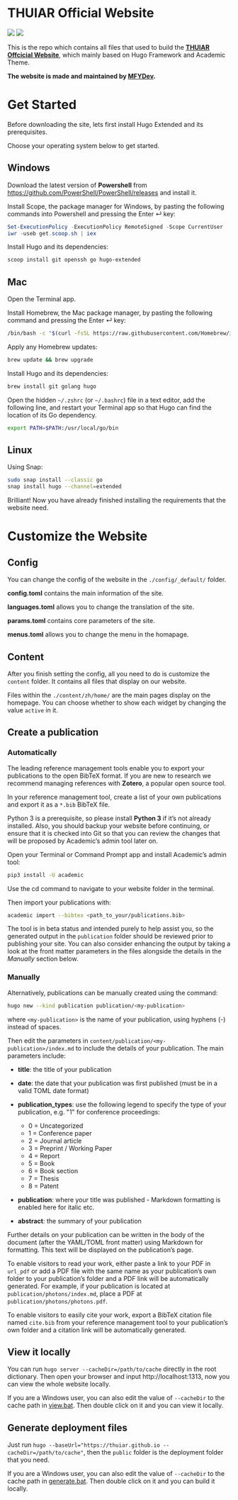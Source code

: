 # THUIAR Official Website

![](https://img.shields.io/badge/Framework-Hugo-green?style=for-the-badge&logo=hugo)
![](https://img.shields.io/badge/Theme-Academic-blue?style=for-the-badge&logo=hugo)

This is the repo which contains all files that used to build the [**THUIAR Offcicial Website**](https://thuiar.github.io), which mainly based on Hugo Framework and Academic Theme.

**The website is made and maintained by [MFYDev](https://github.com/MFYDev).**

# Get Started

Before downloading the site, lets first install Hugo Extended and its prerequisites.

Choose your operating system below to get started.

## Windows

Download the latest version of **Powershell** from https://github.com/PowerShell/PowerShell/releases and install it.

Install Scope, the package manager for Windows, by pasting the following commands into Powershell and pressing the Enter ↵ key:

```powershell
Set-ExecutionPolicy -ExecutionPolicy RemoteSigned -Scope CurrentUser
iwr -useb get.scoop.sh | iex
```

Install Hugo and its dependencies:

```powershell
scoop install git openssh go hugo-extended
```

## Mac

Open the Terminal app.

Install Homebrew, the Mac package manager, by pasting the following command and pressing the Enter ↵ key:

```bash
/bin/bash -c "$(curl -fsSL https://raw.githubusercontent.com/Homebrew/install/master/install.sh)"
```

Apply any Homebrew updates:

```bash
brew update && brew upgrade
```

Install Hugo and its dependencies:

```bash
brew install git golang hugo
```

Open the hidden `~/.zshrc` (or `~/.bashrc`) file in a text editor, add the following line, and restart your Terminal app so that Hugo can find the location of its Go dependency.

```bash
export PATH=$PATH:/usr/local/go/bin
```

## Linux

Using Snap:

```bash
sudo snap install --classic go
snap install hugo --channel=extended
```

Brilliant! Now you have already finished installing the requirements that the website need.

# Customize the Website

## Config

You can change the config of the website in the `./config/_default/` folder.

**config.toml** contains the main information of the site.

**languages.toml** allows you to change the translation of the site.

**params.toml** contains core parameters of the site.

**menus.toml** allows you to change the menu in the homapage.

## Content

After you finish setting the config, all you need to do is customize the `content` folder. It contains all files that display on our website.

Files within the `./content/zh/home/` are the main pages display on the homepage. You can choose whether to show each widget by changing the value `active` in it.

## Create a publication

### Automatically

The leading reference management tools enable you to export your publications to the open BibTeX format. If you are new to research we recommend managing references with **Zotero**, a popular open source tool.

In your reference management tool, create a list of your own publications and export it as a `*.bib` BibTeX file.

Python 3 is a prerequisite, so please install **Python 3** if it’s not already installed. Also, you should backup your website before continuing, or ensure that it is checked into Git so that you can review the changes that will be proposed by Academic’s admin tool later on.

Open your Terminal or Command Prompt app and install Academic’s admin tool:

```bash
pip3 install -U academic
```

Use the cd command to navigate to your website folder in the terminal.

Then import your publications with:

```bash
academic import --bibtex <path_to_your/publications.bib>
```

The tool is in beta status and intended purely to help assist you, so the generated output in the `publication` folder should be reviewed prior to publishing your site. You can also consider enhancing the output by taking a look at the front matter parameters in the files alongside the details in the *Manually* section below.

### Manually

Alternatively, publications can be manually created using the command:

```bash
hugo new --kind publication publication/<my-publication>
```

where `<my-publication>` is the name of your publication, using hyphens (-) instead of spaces.

Then edit the parameters in `content/publication/<my-publication>/index.md` to include the details of your publication. The main parameters include:

- **title**: the title of your publication

- **date**: the date that your publication was first published (must be in a valid TOML date format)

- **publication_types**: use the following legend to specify the type of your publication, e.g. "1" for conference proceedings:

    - 0 = Uncategorized
    - 1 = Conference paper
    - 2 = Journal article
    - 3 = Preprint / Working Paper
    - 4 = Report
    - 5 = Book
    - 6 = Book section
    - 7 = Thesis 
    - 8 = Patent 

- **publication**: where your title was published - Markdown formatting is enabled here for italic etc.

- **abstract**: the summary of your publication

Further details on your publication can be written in the body of the document (after the YAML/TOML front matter) using Markdown for formatting. This text will be displayed on the publication’s page.

To enable visitors to read your work, either paste a link to your PDF in `url_pdf` or add a PDF file with the same name as your publication’s own folder to your publication’s folder and a PDF link will be automatically generated. For example, if your publication is located at `publication/photons/index.md`, place a PDF at `publication/photons/photons.pdf`.

To enable visitors to easily cite your work, export a BibTeX citation file named `cite.bib` from your reference management tool to your publication’s own folder and a citation link will be automatically generated.

## View it locally

You can run `hugo server --cacheDir=/path/to/cache` directly in the root dictionary. Then open your browser and input http://localhost:1313, now you can view the whole website locally.

If you are a Windows user, you can also edit the value of `--cacheDir` to the cache path in [view.bat](/view.bat). Then double click on it and you can view it locally.

## Generate deployment files

Just run `hugo --baseUrl="https://thuiar.github.io --cacheDir=/path/to/cache"`, then the `public` folder is the deployment folder that you need.

If you are a Windows user, you can also edit the value of `--cacheDir` to the cache path in [generate.bat](/generate.bat). Then double click on it and you can build it locally.





